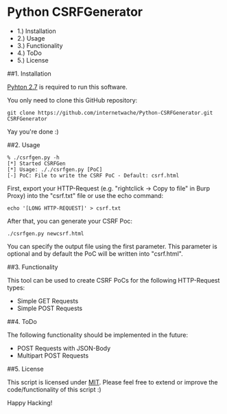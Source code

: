 Python CSRFGenerator
====================
- 1.) Installation
- 2.) Usage
- 3.) Functionality
- 4.) ToDo
- 5.) License

##1. Installation

[Pyhton 2.7](http://www.python.org/download/releases/2.7/) is required to run this software.

You only need to clone this GitHub repository:

```
git clone https://github.com/internetwache/Python-CSRFGenerator.git CSRFGenerator
```

Yay you're done :)

##2. Usage

```
% ./csrfgen.py -h        
[*] Started CSRFGen
[*] Usage: ././csrfgen.py [PoC]
[-] PoC: File to write the CSRF PoC - Default: csrf.html
```

First, export your HTTP-Request (e.g. "rightclick -> Copy to file" in Burp Proxy) into the "csrf.txt" file or use the echo command:

```
echo '[LONG HTTP-REQUEST]' > csrf.txt
```

After that, you can generate your CSRF Poc:

```
./csrfgen.py newcsrf.html
```

You can specify the output file using the first parameter. This parameter is optional and by default the PoC will be written into "csrf.html".

##3. Functionality

This tool can be used to create CSRF PoCs for the following HTTP-Request types:

- Simple GET Requests
- Simple POST Requests

##4. ToDo

The following functionality should be implemented in the future:

- POST Requests with JSON-Body
- Multipart POST Requests

##5. License

This script is licensed under [MIT](http://choosealicense.com/licenses/mit/). 
Please feel free to extend or improve the code/functionality of this script :)

Happy Hacking!
